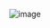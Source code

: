 ![image](https://github.com/charan-creator/DevOps-Learning-Journey/assets/85110032/0e9f643b-1faf-487c-96de-3db888ec2696)
